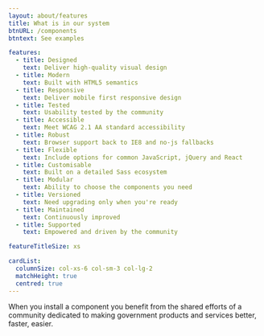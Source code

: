 ```yaml
---
layout: about/features
title: What is in our system
btnURL: /components
btntext: See examples

features:
  - title: Designed
    text: Deliver high-quality visual design
  - title: Modern
    text: Built with HTML5 semantics
  - title: Responsive
    text: Deliver mobile first responsive design
  - title: Tested
    text: Usability tested by the community
  - title: Accessible
    text: Meet WCAG 2.1 AA standard accessibility
  - title: Robust
    text: Browser support back to IE8 and no-js fallbacks
  - title: Flexible
    text: Include options for common JavaScript, jQuery and React
  - title: Customisable
    text: Built on a detailed Sass ecosystem
  - title: Modular
    text: Ability to choose the components you need
  - title: Versioned
    text: Need upgrading only when you're ready
  - title: Maintained
    text: Continuously improved
  - title: Supported
    text: Empowered and driven by the community

featureTitleSize: xs

cardList:
  columnSize: col-xs-6 col-sm-3 col-lg-2
  matchHeight: true
  centred: true
---
```


When you install a component you benefit from the shared efforts of a community dedicated to making government products and services better, faster, easier.
